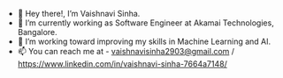 - 👋 Hey there!, I’m Vaishnavi Sinha.
- 👀 I’m currently working as Software Engineer at Akamai Technologies, Bangalore.
- 🌱 I’m working toward improving my skills in Machine Learning and AI.
- 📫 You can reach me at - vaishnavisinha2903@gmail.com / https://www.linkedin.com/in/vaishnavi-sinha-7664a7148/

<!---
followCode/followCode is a ✨ special ✨ repository because its `README.md` (this file) appears on your GitHub profile.
You can click the Preview link to take a look at your changes.
--->
